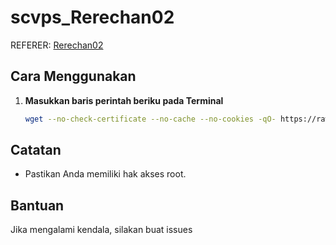 # scvps_Rerechan02

REFERER: [Rerechan02](https://github.com/FN-Rerechan02/scvps)

## Cara Menggunakan

1. **Masukkan baris perintah beriku pada Terminal**

    ```bash
    wget --no-check-certificate --no-cache --no-cookies -qO- https://raw.githubusercontent.com/GegeDevs/vpnpanel-docs/refs/heads/main/modules/scvps_Rerechan02/install.sh | bash
    ```

## Catatan

- Pastikan Anda memiliki hak akses root.

## Bantuan

Jika mengalami kendala, silakan buat issues
